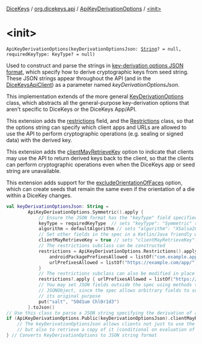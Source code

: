 [DiceKeys](../../index.md) / [org.dicekeys.api](../index.md) / [ApiKeyDerivationOptions](index.md) / [&lt;init&gt;](./-init-.md)

# &lt;init&gt;

`ApiKeyDerivationOptions(keyDerivationOptionsJson: `[`String`](https://kotlinlang.org/api/latest/jvm/stdlib/kotlin/-string/index.html)`? = null, requiredKeyType: KeyType? = null)`

Used to construct and parse the strings in
[key-derivation options JSON format](https://dicekeys.github.io/seeded-crypto/key_derivation_options_format.html),
which specify how to derive cryptographic keys from seed string.
These JSON strings appear throughout the API (and in the [DiceKeysApiClient](../-dice-keys-api-client/index.md)) as a
parameter named *keyDerivationOptionsJson*.

This implementation extends of the more general [KeyDerivationOptions](../../org.dicekeys.crypto.seeded/-key-derivation-options/index.md) class, which
abstracts all the general-purpose key-derivation options that aren't specific
to DiceKeys or the DiceKeys App/API.

This extension adds the [restrictions](restrictions.md) field, and the [Restrictions](-restrictions/index.md) class, so that the
options string can specify which client apps and URLs are allowed to use the API to
perform cryptographic operations (e.g. sealing or signed  data) with the derived key.

This extension adds the [clientMayRetrieveKey](client-may-retrieve-key.md) option to indicate that clients may
use the API to return derived keys back to the client, so that the clients can
perform cryptographic operations even when the DiceKeys app or seed string are unavailable.

This extension adds support for the [excludeOrientationOfFaces](exclude-orientation-of-faces.md) option, which can create
seeds that remain the same even if the orientation of a die within a DiceKey changes.

``` kotlin
val keyDerivationOptionsJson: String =
        ApiKeyDerivationOptions.Symmetric().apply {
            // Ensure the JSON format has the "keyType" field specified
            keyType = requiredKeyType  // sets "keyType": "Symmetric" since this class type is Symmetric
            algorithm = defaultAlgorithm // sets "algorithm": "XSalsa20Poly1305"
            // Set other fields in the spec in a Kotlin/Java friendly way
            clientMayRetrieveKey = true // sets "clientMayRetrieveKey": true
            // The restrictions subclass can be constructed
            restrictions = ApiKeyDerivationOptions.Restrictions().apply {
                androidPackagePrefixesAllowed = listOf("com.example.app")
                urlPrefixesAllowed = listOf("https://example.com/app/")
            }
            // The restrictions subclass can also be modified in place
            restrictions?.apply { urlPrefixesAllowed = listOf("https://example.com/app/", "https://example.com/anotherapp") }
            // You may set JSON fields outside the spec using methods this class inherits from
            // JSONObject, since the spec allows arbitrary fields to support use cases outside
            // its original purpose
            put("salt", "S0d1um Chl0r1d3")
        }.toJson()
// Use this class to parse a JSON string specifying the derivation of a public/private key
if (ApiKeyDerivationOptions.Public(keyDerivationOptionsJson).clientMayRetrieveKey) {
    // The keyDerivationOptionsJson allows clients not just to use the derived key,
    // but also to retrieve a copy of it (conditional on evaluation of 'requirements')
} // Converts KeyDerivationOptions to JSON string format
```

